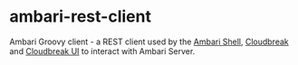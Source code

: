 ambari-rest-client
==================

Ambari Groovy client - a REST client used by the [Ambari Shell](https://github.com/sequenceiq/ambari-shell), [Cloudbreak](http://docs.cloudbreak.apiary.io/) and [Cloudbreak UI](cloudbreak.sequenceiq.com) to interact with Ambari Server.
